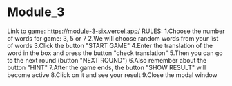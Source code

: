 # Module_3
Link to game: https://module-3-six.vercel.app/
RULES:
      1.Choose the number of words for game: 3, 5 or 7
      2.We will choose random words from your list of words
      3.Click the button "START GAME"
      4.Enter the translation of the word in the box and press the button
          "check translation"
      5.Then you can go to the next round (button "NEXT ROUND")
      6.Also remember about the button "HINT"
      7.After the game ends, the button "SHOW RESULT" will become active
      8.Click on it and see your result
      9.Close the modal window
